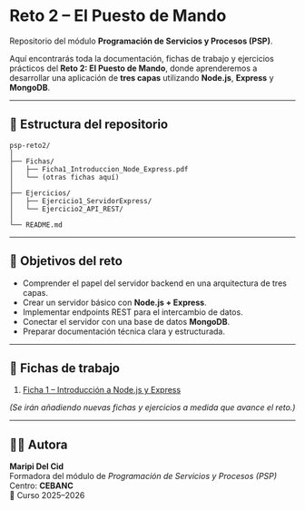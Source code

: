 # Reto 2 – El Puesto de Mando

Repositorio del módulo **Programación de Servicios y Procesos (PSP)**.

Aquí encontrarás toda la documentación, fichas de trabajo y ejercicios prácticos del **Reto 2: El Puesto de Mando**, donde aprenderemos a desarrollar una aplicación de **tres capas** utilizando **Node.js**, **Express** y **MongoDB**.

---

## 📂 Estructura del repositorio
```
psp-reto2/
│
├── Fichas/
│   ├── Ficha1_Introduccion_Node_Express.pdf
│   └── (otras fichas aquí)
│
├── Ejercicios/
│   ├── Ejercicio1_ServidorExpress/
│   └── Ejercicio2_API_REST/
│
└── README.md
```
---

## 🧭 Objetivos del reto

- Comprender el papel del servidor backend en una arquitectura de tres capas.  
- Crear un servidor básico con **Node.js + Express**.  
- Implementar endpoints REST para el intercambio de datos.  
- Conectar el servidor con una base de datos **MongoDB**.  
- Preparar documentación técnica clara y estructurada.

---

## 📘 Fichas de trabajo

1. [Ficha 1 – Introducción a Node.js y Express](Fichas/Ficha1_Introduccion_Node_Express.pdf)

*(Se irán añadiendo nuevas fichas y ejercicios a medida que avance el reto.)*

---

## 👩‍🏫 Autora

**Maripi Del Cid**  
Formadora del módulo de *Programación de Servicios y Procesos (PSP)*  
Centro: **CEBANC**  
📅 Curso 2025–2026

